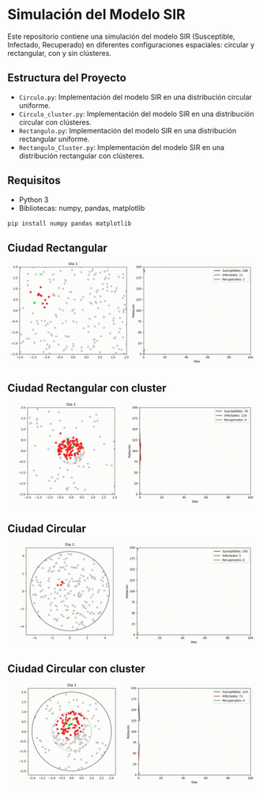 # Simulación del Modelo SIR

Este repositorio contiene una simulación del modelo SIR (Susceptible, Infectado, Recuperado) en diferentes configuraciones espaciales: circular y rectangular, con y sin clústeres.

## Estructura del Proyecto

- `Circulo.py`: Implementación del modelo SIR en una distribución circular uniforme.
- `Circulo_cluster.py`: Implementación del modelo SIR en una distribución circular con clústeres.
- `Rectangulo.py`: Implementación del modelo SIR en una distribución rectangular uniforme.
- `Rectangulo_Cluster.py`: Implementación del modelo SIR en una distribución rectangular con clústeres.

## Requisitos
- Python 3
- Bibliotecas: numpy, pandas, matplotlib

```sh
pip install numpy pandas matplotlib
```
## Ciudad Rectangular

![Ciudad Rectangular](Animaciones_gif\sir_simulationreactangle.gif)

## Ciudad Rectangular con cluster

![Ciudad Rectangular con cluster](Animaciones_gif/sir_simulation_rectangulo_cluster.gif)

## Ciudad Circular

![Ciudad Circular](Animaciones_gif/sir_simulation_circulo.gif)

## Ciudad Circular con cluster

![Ciudad Circular con cluster](Animaciones_gif/sir_simulation_circulo_cluster.gif)
